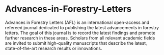 Advances-in-Forestry-Letters
============================

Advances in Forestry Letters (AFL) is an international open-access and refereed journal dedicated to publishing the latest advancements in forestry letters. The goal of this journal is to record the latest findings and promote further research in these areas. Scholars from all relevant academic fields are invited to submit high-quality manuscripts that describe the latest, state-of-the-art research results or innovations.
